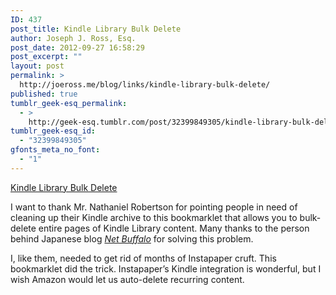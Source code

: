 ```yaml
---
ID: 437
post_title: Kindle Library Bulk Delete
author: Joseph J. Ross, Esq.
post_date: 2012-09-27 16:58:29
post_excerpt: ""
layout: post
permalink: >
  http://joeross.me/blog/links/kindle-library-bulk-delete/
published: true
tumblr_geek-esq_permalink:
  - >
    http://geek-esq.tumblr.com/post/32399849305/kindle-library-bulk-delete
tumblr_geek-esq_id:
  - "32399849305"
gfonts_meta_no_font:
  - "1"
---
```

<a href='http://overanalyze.net/links/2012/06/kindle-library-bulk-delete/'>Kindle Library Bulk Delete</a><div class="link_description"><p>I want to thank Mr. Nathaniel Robertson for pointing people in need of cleaning up their Kindle archive to this bookmarklet that allows you to bulk-delete entire pages of Kindle Library content. Many thanks to the person behind Japanese blog <a href="http://netbuffalo.doorblog.jp/archives/4036341.html" target="_blank"><em>Net Buffalo</em></a> for solving this problem.</p>

<p>I, like them, needed to get rid of months of Instapaper cruft. This bookmarklet did the trick. Instapaper&#8217;s Kindle integration is wonderful, but I wish Amazon would let us auto-delete recurring content.</p></div>